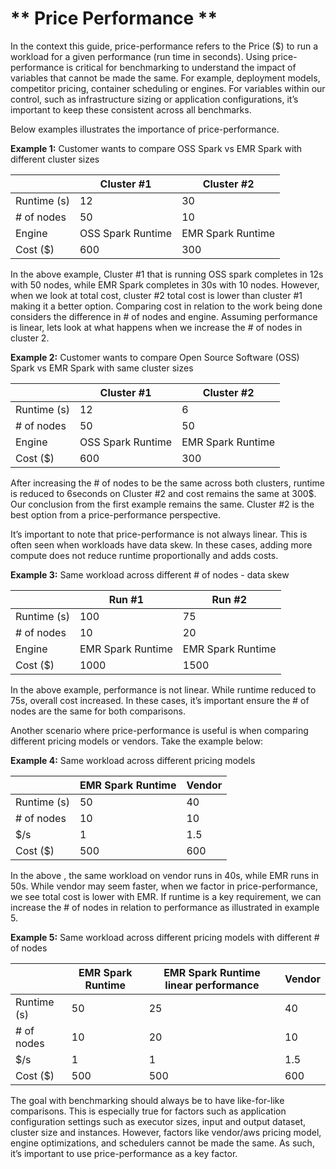 # ** Price Performance **

In the context this guide, price-performance refers to the Price ($) to run a workload for a given performance (run time in seconds). Using price-performance is critical for benchmarking to understand the impact of variables that cannot be made the same. For example, deployment models, competitor pricing, container scheduling or engines. For variables within our control, such as infrastructure sizing or application configurations, it’s important to keep these consistent across all benchmarks. 

Below examples illustrates the importance of price-performance.

**Example 1:** Customer wants to compare OSS Spark vs EMR Spark with different cluster sizes

|	|Cluster #1	|Cluster #2	|
|---	|---	|---	|
|Runtime (s)	|12	|30	|
|# of nodes	|50	|10	|
|Engine	|OSS Spark Runtime	|EMR Spark Runtime	|
|Cost ($)	|600	|300	|

In the above example, Cluster #1 that is running OSS spark completes in 12s with 50 nodes, while EMR Spark completes in 30s with 10 nodes. However, when we look at total cost, cluster #2 total cost is lower than cluster #1 making it a better option. Comparing cost in relation to the work being done considers the difference in # of nodes and engine. Assuming performance is linear, lets look at what happens when we increase the # of nodes in cluster 2.

**Example 2:** Customer wants to compare Open Source Software (OSS) Spark vs EMR Spark  with same cluster sizes

|	|Cluster #1	|Cluster #2	|
|---	|---	|---	|
|Runtime (s)	|12	|6	|
|# of nodes	|50	|50	|
|Engine	|OSS Spark Runtime	|EMR Spark Runtime	|
|Cost ($)	|600	|300	|

After increasing the # of nodes to be the same across both clusters, runtime is reduced to 6seconds on Cluster #2 and cost remains the same at 300$. Our conclusion from the first example remains the same. Cluster #2 is the best option from a price-performance perspective. 

It’s important to note that price-performance is not always linear. This is often seen when workloads have data skew. In these cases, adding more compute does not reduce runtime proportionally and adds costs. 

**Example 3:** Same workload across different # of nodes - data skew 

|	|Run #1	|Run #2	|
|---	|---	|---	|
|Runtime (s)	|100	|75	|
|# of nodes	|10	|20	|
|Engine	|EMR Spark Runtime	|EMR Spark Runtime	|
|Cost ($)	|1000	|1500	|

In the above example, performance is not linear. While runtime reduced to 75s, overall cost increased. In these cases, it’s important ensure the # of nodes are the same for both comparisons. 

Another scenario where price-performance is useful is when comparing different pricing models or vendors. Take the example below:

**Example 4:** Same workload across different pricing models

|	|EMR Spark Runtime	|Vendor	|
|---	|---	|---	|
|Runtime (s)	|50	|40	|
|# of nodes	|10	|10	|
|$/s	|1	|1.5	|
|Cost ($)	|500	|600	|

In the above , the same workload on vendor runs in 40s, while EMR runs in 50s. While vendor may seem faster, when we factor in price-performance, we see total cost is lower with EMR. If runtime is a key requirement, we can increase the # of nodes in relation to performance as illustrated in example 5.

**Example 5:** Same workload across different pricing models with different # of nodes

|	|EMR Spark Runtime	|EMR Spark Runtime linear performance	|Vendor	|
|---	|---	|---	|---	|
|Runtime (s)	|50	|25	|40	|
|# of nodes	|10	|20	|10	|
|$/s	|1	|1	|1.5	|
|Cost ($)	|500	|500	|600	|

The goal with benchmarking should always be to have like-for-like comparisons. This is especially true for factors such as application configuration settings such as executor sizes, input and output dataset, cluster size and instances. However, factors like vendor/aws pricing model, engine optimizations, and schedulers cannot be made the same. As such, it’s important to use price-performance as a key factor. 
